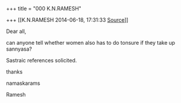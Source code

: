 +++
title = "000 K.N.RAMESH"

+++
[[K.N.RAMESH	2014-06-18, 17:31:33 [Source](https://groups.google.com/g/samskrita/c/aUu1UBoE_u8)]]



Dear all,

  

can anyone tell whether women also has to do tonsure if they take up sannyasa?

Sastraic references solicited.

  

thanks

namaskarams

Ramesh

